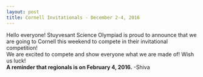 ```yaml
---
layout: post
title: Cornell Invitationals - December 2-4, 2016
---
```


Hello everyone! Stuyvesant Science Olympiad is proud to announce that we are going to Cornell this weekend to compete in their invitational competition!
<br>
We are excited to compete and show everyone what we are made of! Wish us luck!
<br>
**A reminder that regionals is on February 4, 2016.**
-Shiva
<br>
<br>
<br>
<br>
<br>
<br>
<br>
<br>
<br>
<br>
<br>
